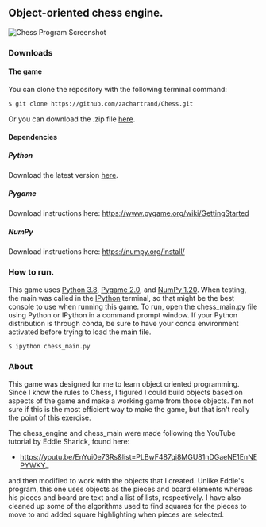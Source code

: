 ## Object-oriented chess engine.

![Chess Program Screenshot](images/screenshot.png)

### Downloads

#### The game

You can clone the repository with the following terminal command:

```bash
$ git clone https://github.com/zachartrand/Chess.git
```

Or you can download the .zip file [here](archive/refs/heads/main.zip).

#### Dependencies

##### Python

Download the latest version [here](https://www.python.org/downloads/).

##### Pygame

Download instructions here:  https://www.pygame.org/wiki/GettingStarted

##### NumPy

Download instructions here: https://numpy.org/install/

### How to run.

This game uses [Python 3.8](https://www.python.org/downloads/release/python-3811/),
[Pygame 2.0](https://www.pygame.org/wiki/GettingStarted), and [NumPy 1.20](https://numpy.org/install/).
When testing, the main was called in the [IPython](https://ipython.org/) terminal,
so that might be the best console to use when running this game.
To run, open the chess_main.py file using Python or IPython in a command
prompt window. If your Python distribution is through conda, be sure to
have your conda environment activated before trying to load the main file.

```bash
$ ipython chess_main.py
```

### About
This game was designed for me to learn object oriented programming.  Since I 
know the rules to Chess, I figured I could build objects based on aspects of 
the game and make a working game from those objects.  I'm not sure if this is 
the most efficient way to make the game, but that isn't really the point of 
this exercise.

The chess_engine and chess_main were made following the YouTube tutorial by Eddie 
Sharick, found here:  
    
* https://youtu.be/EnYui0e73Rs&list=PLBwF487qi8MGU81nDGaeNE1EnNEPYWKY_
    
and then modified to work with the objects that I created.  Unlike Eddie's program, 
this one uses objects as the pieces and board elements whereas his pieces and board 
are text and a list of lists, respectively. I have also cleaned up some of the 
algorithms used to find squares for the pieces to move to and added square highlighting
when pieces are selected.
